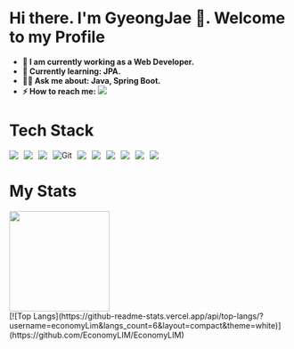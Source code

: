 

<!--
**EconomyLIM/EconomyLIM** is a ✨ _special_ ✨ repository because its `README.md` (this file) appears on your GitHub profile.

Here are some ideas to get you started:

- 🔭 I’m currently working on ...
- 🌱 I’m currently learning ...
- 👯 I’m looking to collaborate on ...
- 🤔 I’m looking for help with ...
- 💬 Ask me about ...
- 📫 How to reach me: ...
- 😄 Pronouns: ...
- ⚡ Fun fact: ...
- **✨ Pronouns: She/Her.**
![header](https://capsule-render.vercel.app/api?type=rounded&color=timeGradient&text=Welcome%20to%20EconomyLim's%20GitHub%20👋&animation=twinkling&fontSize=40&fontAlignY=50&fontAlign=50&height=180)

-->

# **Hi there. I'm GyeongJae 👋. Welcome to my Profile**

- **🧠 I am currently working as a Web Developer.**
- **🌱 Currently learning: JPA.**
- **🧙️‍♂️ Ask me about: Java, Spring Boot.**
- **⚡ How to reach me:** [<img src="https://img.shields.io/badge/tistory-000000?style=for-the-badge&logo=tistory&logoColor=white">](https://eco-dev.tistory.com/) 

# **Tech Stack**
<div style="display: flex; flex-wrap: wrap; gap: 10px;">
  <img src="https://img.shields.io/badge/Java-007396?style=flat-square&logo=Java&logoColor=white"> 
  <img src="https://img.shields.io/badge/Spring-6DB33F?style=flat-square&logo=Spring&logoColor=white">
  <img src="https://img.shields.io/badge/springboot-6DB33F?style=flat-square&logo=springboot&logoColor=white">
  <img src="https://img.shields.io/badge/-Git-F05032?style=flat-square&logo=git&logoColor=white" alt="Git">
  <img src="https://img.shields.io/badge/-GithubActions-2088FF?style=flat-square&logo=githubactions&logoColor=white">
  <img src="https://img.shields.io/badge/MySQL-4479A1?style=flat-square&logo=MySQL&logoColor=white"> 
  <img src="https://img.shields.io/badge/oracle-F80000?style=flat-square&logo=oracle&logoColor=white"> 
  <img src="https://img.shields.io/badge/react-61DAFB?style=flat-square&logo=react&logoColor=black">
  <img src="https://img.shields.io/badge/typescript-3178C6?style=flat-square&logo=typescript&logoColor=black">
  <img src="https://img.shields.io/badge/Amazon AWS-232F3E?style=flat-square&logo=amazon aws&logoColor=white">  
</div>

# **My Stats**
<div style="display: flex; justify-content: space-between;">
  <div style="width: 50%;">
    <img height="180em" src="https://github-readme-stats.vercel.app/api?username=EconomyLIM&show_icons=true&include_all_commits=true">
  </div>
  <div style="width: 50%;">
    
  </div>
</div>
[![Top Langs](https://github-readme-stats.vercel.app/api/top-langs/?username=economyLim&langs_count=6&layout=compact&theme=white)](https://github.com/EconomyLIM/EconomyLIM)
<!--
<div align="center">
 <br>
 - 🌱 Hello world
 <br>
  <img height="180em" src="https://github-readme-stats.vercel.app/api?username=EconomyLIM&show_icons=true&include_all_commits=true"> &nbsp;
 <br>
 [![Top Langs](https://github-readme-stats.vercel.app/api/top-langs/?username=economyLim&langs_count=6&layout=compact&theme=white)](https://github.com/EconomyLIM)
  ﻿[![Top Langs](https://github-readme-stats.vercel.app/api/top-langs/?username=economyLim&langs_count=6&layout=compact&theme=white)](https://github.com/EconomyLIM/EconomyLIM)

   [![Economy's WakaTime stats](https://github-readme-stats.vercel.app/api/wakatime?username=EconomyLIM)](https://github.com/EconomyLIM/github-readme-stats)
   
  ![eco's backjoon](https://github-readme-solvedac.hyp3rflow.vercel.app/api/?handle=bmw4117)
  
<hr>
</div>
-->


